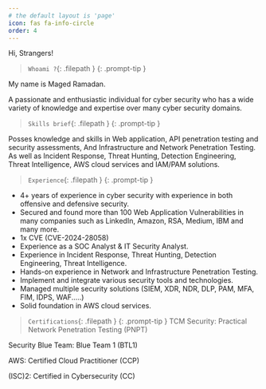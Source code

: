 ```yaml
---
# the default layout is 'page'
icon: fas fa-info-circle
order: 4
---
```



Hi, Strangers!

> `Whoami ?`{: .filepath }
{: .prompt-tip }


My name is Maged Ramadan.

A passionate and enthusiastic individual for cyber security who has a wide variety of knowledge and expertise over many cyber security domains.


> `Skills brief`{: .filepath }
{: .prompt-tip }

Posses knowledge and skills in Web application, API penetration testing and security assessments, And Infrastructure and Network Penetration Testing.
As well as Incident Response, Threat Hunting, Detection Engineering, Threat Intelligence, AWS cloud services and IAM/PAM solutions.

> `Experience`{: .filepath }
{: .prompt-tip }


- 4+ years of experience in cyber security with experience in both offensive and defensive security. 
- Secured and found more than 100 Web Application Vulnerabilities in many companies such as LinkedIn,
Amazon, RSA, Medium, IBM and many more.
- 1x CVE (CVE-2024-28058)
- Experience as a SOC Analyst & IT Security Analyst.
- Experience in Incident Response, Threat Hunting, Detection Engineering, Threat Intelligence.
- Hands-on experience in Network and Infrastructure Penetration Testing.
- Implement and integrate various security tools and technologies.
- Managed multiple security solutions (SIEM, XDR, NDR, DLP, PAM, MFA, FIM, IDPS, WAF.....)
- Solid foundation in AWS cloud services.

> `Certifications`{: .filepath }
{: .prompt-tip }
TCM Security: Practical Network Penetration Testing (PNPT)

Security Blue Team: Blue Team 1 (BTL1)

AWS: Certified Cloud Practitioner (CCP)					

(ISC)2: Certified in Cybersecurity (CC)					
